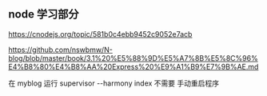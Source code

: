
## node 学习部分

https://cnodejs.org/topic/581b0c4ebb9452c9052e7acb

https://github.com/nswbmw/N-blog/blob/master/book/3.1%20%E5%88%9D%E5%A7%8B%E5%8C%96%E4%B8%80%E4%B8%AA%20Express%20%E9%A1%B9%E7%9B%AE.md


在 myblog 运行 supervisor --harmony index 不需要 手动重启程序
